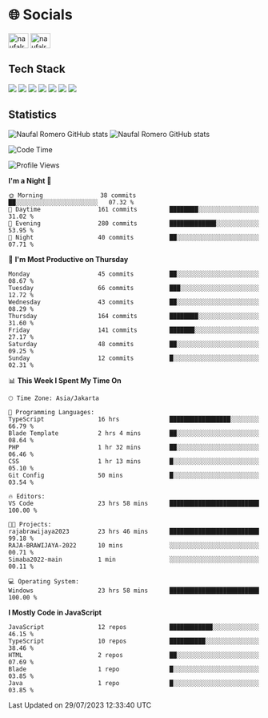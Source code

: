 <h1 align="">🌐 Socials</h1>
<p align="left">
<a href="https://linkedin.com/in/naufal-romero-putra-pratama-9ab816177/" target="blank"><img align="center" src="https://raw.githubusercontent.com/rahuldkjain/github-profile-readme-generator/master/src/images/icons/Social/linked-in-alt.svg" alt="naufalromero" height="30" width="40" /></a>
<a href="https://instagram.com/naufalromero" target="blank"><img align="center" src="https://raw.githubusercontent.com/rahuldkjain/github-profile-readme-generator/master/src/images/icons/Social/instagram.svg" alt="naufalromero" height="30" width="40" /></a>
</p>


<h2 align="">Tech Stack</h2>
<div align="">
  <img src="https://img.shields.io/badge/next.js-000000?style=for-the-badge&logo=nextdotjs&logoColor=white"/>
 <img src="https://img.shields.io/badge/typescript-%23007ACC.svg?style=for-the-badge&logo=typescript&logoColor=white"/>
 <img src="https://img.shields.io/badge/react-%2320232a.svg?style=for-the-badge&logo=react&logoColor=%2361DAFB"/>
 <img src="https://img.shields.io/badge/tailwindcss-%2338B2AC.svg?style=for-the-badge&logo=tailwind-css&logoColor=white"/>
 <img src="https://img.shields.io/badge/Prisma-3982CE?style=for-the-badge&logo=Prisma&logoColor=white"/>
 <img src="https://img.shields.io/badge/javascript-%23323330.svg?style=for-the-badge&logo=javascript&logoColor=%23F7DF1E"/>
 <img src="https://img.shields.io/badge/java-%23ED8B00.svg?style=for-the-badge&logo=openjdk&logoColor=white"/>
</div>


<h2 align="">Statistics</h2>
<div align="">
<img src="https://github-readme-stats-xi-nine-74.vercel.app/api?username=romves&show_icons=true&theme=tokyonight&include_all_commits=true&count_private=true" alt="Naufal Romero GitHub stats"/>
<img src="https://github-readme-stats-xi-nine-74.vercel.app/api/top-langs/?username=romves&theme=tokyonight&hide_border=false&include_all_commits=true&count_private=true&layout=compact" alt="Naufal Romero GitHub stats"/>
</div>

<!--START_SECTION:waka-->
![Code Time](http://img.shields.io/badge/Code%20Time-227%20hrs%209%20mins-blue)

![Profile Views](http://img.shields.io/badge/Profile%20Views-8-blue)

**I'm a Night 🦉** 

```text
🌞 Morning                38 commits          ██░░░░░░░░░░░░░░░░░░░░░░░   07.32 % 
🌆 Daytime                161 commits         ████████░░░░░░░░░░░░░░░░░   31.02 % 
🌃 Evening                280 commits         █████████████░░░░░░░░░░░░   53.95 % 
🌙 Night                  40 commits          ██░░░░░░░░░░░░░░░░░░░░░░░   07.71 % 
```
📅 **I'm Most Productive on Thursday** 

```text
Monday                   45 commits          ██░░░░░░░░░░░░░░░░░░░░░░░   08.67 % 
Tuesday                  66 commits          ███░░░░░░░░░░░░░░░░░░░░░░   12.72 % 
Wednesday                43 commits          ██░░░░░░░░░░░░░░░░░░░░░░░   08.29 % 
Thursday                 164 commits         ████████░░░░░░░░░░░░░░░░░   31.60 % 
Friday                   141 commits         ███████░░░░░░░░░░░░░░░░░░   27.17 % 
Saturday                 48 commits          ██░░░░░░░░░░░░░░░░░░░░░░░   09.25 % 
Sunday                   12 commits          █░░░░░░░░░░░░░░░░░░░░░░░░   02.31 % 
```


📊 **This Week I Spent My Time On** 

```text
🕑︎ Time Zone: Asia/Jakarta

💬 Programming Languages: 
TypeScript               16 hrs              █████████████████░░░░░░░░   66.79 % 
Blade Template           2 hrs 4 mins        ██░░░░░░░░░░░░░░░░░░░░░░░   08.64 % 
PHP                      1 hr 32 mins        ██░░░░░░░░░░░░░░░░░░░░░░░   06.46 % 
CSS                      1 hr 13 mins        █░░░░░░░░░░░░░░░░░░░░░░░░   05.10 % 
Git Config               50 mins             █░░░░░░░░░░░░░░░░░░░░░░░░   03.54 % 

🔥 Editors: 
VS Code                  23 hrs 58 mins      █████████████████████████   100.00 % 

🐱‍💻 Projects: 
rajabrawijaya2023        23 hrs 46 mins      █████████████████████████   99.18 % 
RAJA-BRAWIJAYA-2022      10 mins             ░░░░░░░░░░░░░░░░░░░░░░░░░   00.71 % 
Simaba2022-main          1 min               ░░░░░░░░░░░░░░░░░░░░░░░░░   00.11 % 

💻 Operating System: 
Windows                  23 hrs 58 mins      █████████████████████████   100.00 % 
```

**I Mostly Code in JavaScript** 

```text
JavaScript               12 repos            ████████████░░░░░░░░░░░░░   46.15 % 
TypeScript               10 repos            ██████████░░░░░░░░░░░░░░░   38.46 % 
HTML                     2 repos             ██░░░░░░░░░░░░░░░░░░░░░░░   07.69 % 
Blade                    1 repo              █░░░░░░░░░░░░░░░░░░░░░░░░   03.85 % 
Java                     1 repo              █░░░░░░░░░░░░░░░░░░░░░░░░   03.85 % 
```




 Last Updated on 29/07/2023 12:33:40 UTC
<!--END_SECTION:waka-->
